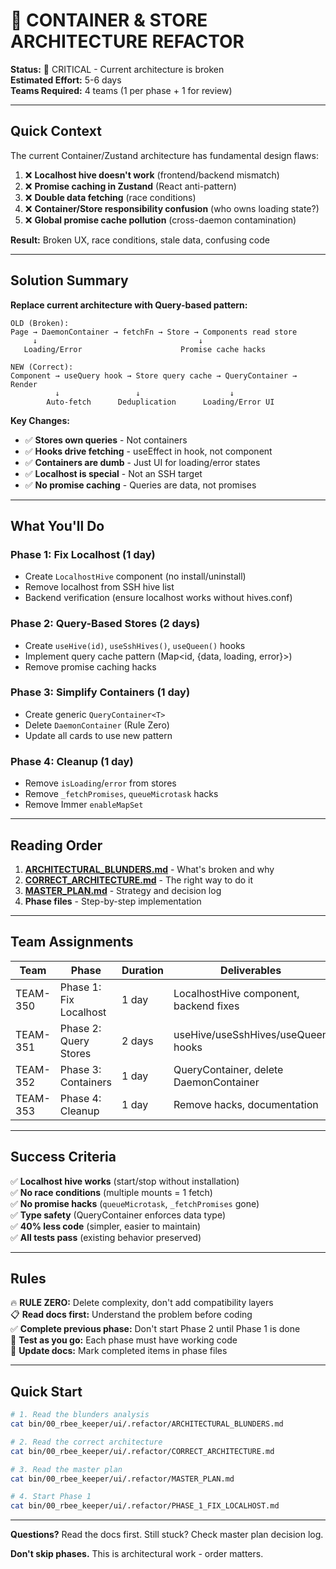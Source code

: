 # 🚨 CONTAINER & STORE ARCHITECTURE REFACTOR

**Status:** 🔴 CRITICAL - Current architecture is broken  
**Estimated Effort:** 5-6 days  
**Teams Required:** 4 teams (1 per phase + 1 for review)

---

## **Quick Context**

The current Container/Zustand architecture has fundamental design flaws:

1. ❌ **Localhost hive doesn't work** (frontend/backend mismatch)
2. ❌ **Promise caching in Zustand** (React anti-pattern)
3. ❌ **Double data fetching** (race conditions)
4. ❌ **Container/Store responsibility confusion** (who owns loading state?)
5. ❌ **Global promise cache pollution** (cross-daemon contamination)

**Result:** Broken UX, race conditions, stale data, confusing code

---

## **Solution Summary**

**Replace current architecture with Query-based pattern:**

```
OLD (Broken):
Page → DaemonContainer → fetchFn → Store → Components read store
     ↓                                    ↓
   Loading/Error                      Promise cache hacks

NEW (Correct):
Component → useQuery hook → Store query cache → QueryContainer → Render
          ↓                 ↓                    ↓
        Auto-fetch      Deduplication      Loading/Error UI
```

**Key Changes:**
- ✅ **Stores own queries** - Not containers
- ✅ **Hooks drive fetching** - useEffect in hook, not component
- ✅ **Containers are dumb** - Just UI for loading/error states
- ✅ **Localhost is special** - Not an SSH target
- ✅ **No promise caching** - Queries are data, not promises

---

## **What You'll Do**

### **Phase 1: Fix Localhost** (1 day)
- Create `LocalhostHive` component (no install/uninstall)
- Remove localhost from SSH hive list
- Backend verification (ensure localhost works without hives.conf)

### **Phase 2: Query-Based Stores** (2 days)
- Create `useHive(id)`, `useSshHives()`, `useQueen()` hooks
- Implement query cache pattern (Map<id, {data, loading, error}>)
- Remove promise caching hacks

### **Phase 3: Simplify Containers** (1 day)
- Create generic `QueryContainer<T>`
- Delete `DaemonContainer` (Rule Zero)
- Update all cards to use new pattern

### **Phase 4: Cleanup** (1 day)
- Remove `isLoading`/`error` from stores
- Remove `_fetchPromises`, `queueMicrotask` hacks
- Remove Immer `enableMapSet`

---

## **Reading Order**

1. **[ARCHITECTURAL_BLUNDERS.md](./ARCHITECTURAL_BLUNDERS.md)** - What's broken and why
2. **[CORRECT_ARCHITECTURE.md](./CORRECT_ARCHITECTURE.md)** - The right way to do it
3. **[MASTER_PLAN.md](./MASTER_PLAN.md)** - Strategy and decision log
4. **Phase files** - Step-by-step implementation

---

## **Team Assignments**

| Team | Phase | Duration | Deliverables |
|------|-------|----------|--------------|
| TEAM-350 | Phase 1: Fix Localhost | 1 day | LocalhostHive component, backend fixes |
| TEAM-351 | Phase 2: Query Stores | 2 days | useHive/useSshHives/useQueen hooks |
| TEAM-352 | Phase 3: Containers | 1 day | QueryContainer, delete DaemonContainer |
| TEAM-353 | Phase 4: Cleanup | 1 day | Remove hacks, documentation |

---

## **Success Criteria**

✅ **Localhost hive works** (start/stop without installation)  
✅ **No race conditions** (multiple mounts = 1 fetch)  
✅ **No promise hacks** (`queueMicrotask`, `_fetchPromises` gone)  
✅ **Type safety** (QueryContainer enforces data type)  
✅ **40% less code** (simpler, easier to maintain)  
✅ **All tests pass** (existing behavior preserved)

---

## **Rules**

🔥 **RULE ZERO:** Delete complexity, don't add compatibility layers  
📋 **Read docs first:** Understand the problem before coding  
✅ **Complete previous phase:** Don't start Phase 2 until Phase 1 is done  
🧪 **Test as you go:** Each phase must have working code  
📝 **Update docs:** Mark completed items in phase files

---

## **Quick Start**

```bash
# 1. Read the blunders analysis
cat bin/00_rbee_keeper/ui/.refactor/ARCHITECTURAL_BLUNDERS.md

# 2. Read the correct architecture
cat bin/00_rbee_keeper/ui/.refactor/CORRECT_ARCHITECTURE.md

# 3. Read the master plan
cat bin/00_rbee_keeper/ui/.refactor/MASTER_PLAN.md

# 4. Start Phase 1
cat bin/00_rbee_keeper/ui/.refactor/PHASE_1_FIX_LOCALHOST.md
```

---

**Questions?** Read the docs first. Still stuck? Check master plan decision log.

**Don't skip phases.** This is architectural work - order matters.
